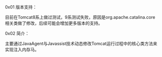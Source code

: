 

0x01 版本支持：

目前在Tomcat8系上做过测试，9系测试失败，原因是org.apache.catalina.core相关类做了修改，后续可能会增加更多版本的支持。

0x02 简介：

主要通过JavaAgent与Javassist技术动态修改Tomcat运行过程中的核心类方法来实现注入内存马。